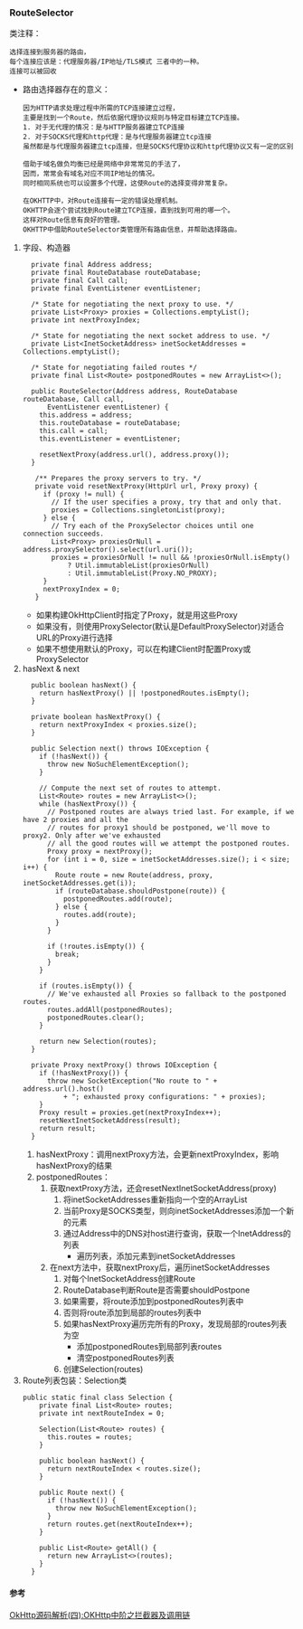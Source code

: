 ### RouteSelector

类注释：
```
选择连接到服务器的路由，
每个连接应该是：代理服务器/IP地址/TLS模式 三者中的一种。
连接可以被回收
```

* 路由选择器存在的意义：
    ```
    因为HTTP请求处理过程中所需的TCP连接建立过程，
    主要是找到一个Route，然后依据代理协议规则与特定目标建立TCP连接。
    1. 对于无代理的情况：是与HTTP服务器建立TCP连接
    2. 对于SOCKS代理和http代理：是与代理服务器建立tcp连接
    虽然都是与代理服务器建立tcp连接，但是SOCKS代理协议和http代理协议又有一定的区别
    ```
    ```
    借助于域名做负均衡已经是网络中非常常见的手法了，
    因而，常常会有域名对应不同IP地址的情况。
    同时相同系统也可以设置多个代理，这使Route的选择变得非常复杂。

    在OKHTTP中，对Route连接有一定的错误处理机制。
    OKHTTP会逐个尝试找到Route建立TCP连接，直到找到可用的哪一个。
    这样对Route信息有良好的管理。
    OKHTTP中借助RouteSelector类管理所有路由信息，并帮助选择路由。
    ```
1. 字段、构造器
    ```
      private final Address address;
      private final RouteDatabase routeDatabase;
      private final Call call;
      private final EventListener eventListener;

      /* State for negotiating the next proxy to use. */
      private List<Proxy> proxies = Collections.emptyList();
      private int nextProxyIndex;

      /* State for negotiating the next socket address to use. */
      private List<InetSocketAddress> inetSocketAddresses = Collections.emptyList();

      /* State for negotiating failed routes */
      private final List<Route> postponedRoutes = new ArrayList<>();

      public RouteSelector(Address address, RouteDatabase routeDatabase, Call call,
          EventListener eventListener) {
        this.address = address;
        this.routeDatabase = routeDatabase;
        this.call = call;
        this.eventListener = eventListener;

        resetNextProxy(address.url(), address.proxy());
      }

       /** Prepares the proxy servers to try. */
       private void resetNextProxy(HttpUrl url, Proxy proxy) {
         if (proxy != null) {
           // If the user specifies a proxy, try that and only that.
           proxies = Collections.singletonList(proxy);
         } else {
           // Try each of the ProxySelector choices until one connection succeeds.
           List<Proxy> proxiesOrNull = address.proxySelector().select(url.uri());
           proxies = proxiesOrNull != null && !proxiesOrNull.isEmpty()
               ? Util.immutableList(proxiesOrNull)
               : Util.immutableList(Proxy.NO_PROXY);
         }
         nextProxyIndex = 0;
       }
    ```
    * 如果构建OkHttpClient时指定了Proxy，就是用这些Proxy
    * 如果没有，则使用ProxySelector(默认是DefaultProxySelector)对适合URL的Proxy进行选择
    * 如果不想使用默认的Proxy，可以在构建Client时配置Proxy或ProxySelector
3. hasNext & next
    ```
      public boolean hasNext() {
        return hasNextProxy() || !postponedRoutes.isEmpty();
      }

      private boolean hasNextProxy() {
        return nextProxyIndex < proxies.size();
      }

      public Selection next() throws IOException {
        if (!hasNext()) {
          throw new NoSuchElementException();
        }

        // Compute the next set of routes to attempt.
        List<Route> routes = new ArrayList<>();
        while (hasNextProxy()) {
          // Postponed routes are always tried last. For example, if we have 2 proxies and all the
          // routes for proxy1 should be postponed, we'll move to proxy2. Only after we've exhausted
          // all the good routes will we attempt the postponed routes.
          Proxy proxy = nextProxy();
          for (int i = 0, size = inetSocketAddresses.size(); i < size; i++) {
            Route route = new Route(address, proxy, inetSocketAddresses.get(i));
            if (routeDatabase.shouldPostpone(route)) {
              postponedRoutes.add(route);
            } else {
              routes.add(route);
            }
          }

          if (!routes.isEmpty()) {
            break;
          }
        }

        if (routes.isEmpty()) {
          // We've exhausted all Proxies so fallback to the postponed routes.
          routes.addAll(postponedRoutes);
          postponedRoutes.clear();
        }

        return new Selection(routes);
      }

      private Proxy nextProxy() throws IOException {
        if (!hasNextProxy()) {
          throw new SocketException("No route to " + address.url().host()
              + "; exhausted proxy configurations: " + proxies);
        }
        Proxy result = proxies.get(nextProxyIndex++);
        resetNextInetSocketAddress(result);
        return result;
      }
    ```
    1. hasNextProxy：调用nextProxy方法，会更新nextProxyIndex，影响hasNextProxy的结果
    2. postponedRoutes：
        1. 获取nextProxy方法，还会resetNextInetSocketAddress(proxy)
            1. 将inetSocketAddresses重新指向一个空的ArrayList
            2. 当前Proxy是SOCKS类型，则向inetSocketAddresses添加一个新的元素
            3. 通过Address中的DNS对host进行查询，获取一个InetAddress的列表
                * 遍历列表，添加元素到inetSocketAddresses
        2. 在next方法中，获取nextProxy后，遍历inetSocketAddresses
            1. 对每个InetSocketAddress创建Route
            2. RouteDatabase判断Route是否需要shouldPostpone
            3. 如果需要，将route添加到postponedRoutes列表中
            4. 否则将route添加到局部的routes列表中
            5. 如果hasNextProxy遍历完所有的Proxy，发现局部的routes列表为空
                * 添加postponedRoutes到局部列表routes
                * 清空postponedRoutes列表
            6. 创建Selection(routes)
4. Route列表包装：Selection类
    ```
    public static final class Selection {
        private final List<Route> routes;
        private int nextRouteIndex = 0;

        Selection(List<Route> routes) {
          this.routes = routes;
        }

        public boolean hasNext() {
          return nextRouteIndex < routes.size();
        }

        public Route next() {
          if (!hasNext()) {
            throw new NoSuchElementException();
          }
          return routes.get(nextRouteIndex++);
        }

        public List<Route> getAll() {
          return new ArrayList<>(routes);
        }
      }
    ```

#### 参考

[OkHttp源码解析(四):OKHttp中阶之拦截器及调用链](https://www.jianshu.com/p/e3b6f821acb8)